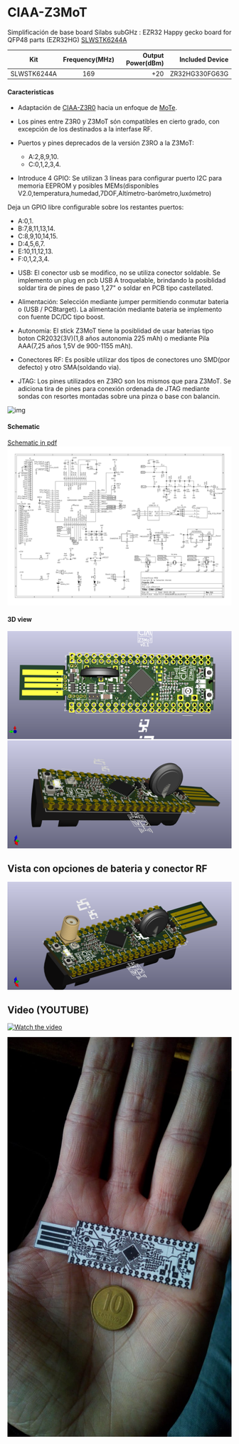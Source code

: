 # CIAA-Z3MoT
Simplificación de base board Silabs subGHz :
EZR32 Happy gecko board for QFP48 parts (EZR32HG)
[SLWSTK6244A](https://www.silabs.com/products/development-tools/wireless/proprietary/slwstk6244a-ezr32-happy-gecko-169-mhz-starter-kit)

| Kit        | Frequency(MHz)| Output Power(dBm) |Included Device |
| ------------- |:-------------:| -----:|-----:|
| SLWSTK6244A     | 169 | +20 | ZR32HG330FG63G |

#### Caracteristicas

* Adaptación de [CIAA-Z3R0](http://www.proyecto-ciaa.com.ar/devwiki/doku.php?id=desarrollo:ciaa-z3r0) hacia un enfoque de [MoTe](https://en.wikipedia.org/wiki/Sensor_node).

* Los pines entre Z3R0 y Z3MoT són compatibles en cierto grado, con excepción de los destinados a la interfase RF.

* Puertos y pines deprecados de la versión Z3RO a la Z3MoT:
  - A:2,8,9,10. 
  - C:0,1,2,3,4. 

* Introduce 4 GPIO: 
Se utilizan 3 lineas para configurar puerto I2C para memoria EEPROM y posibles MEMs(disponibles V2.0,temperatura,humedad,7DOF,Altímetro-barómetro,luxómetro)

Deja un GPIO libre configurable sobre los restantes puertos:
- A:0,1.
- B:7,8,11,13,14.
- C:8,9,10,14,15.
- D:4,5,6,7.
- E:10,11,12,13.
- F:0,1,2,3,4.

* USB:
El conector usb se modifico, no se utiliza conector soldable. Se implemento un plug en pcb USB A troquelable, brindando la posiblidad soldar tira de pines de paso 1,27" o soldar en PCB tipo castellated.

* Alimentación:
Selección mediante jumper permitiendo conmutar bateria o (USB / PCBtarget).
La alimentación mediante bateria se implemento con fuente DC/DC tipo boost.

* Autonomía:
El stick Z3MoT tiene la posiblidad de usar baterias tipo boton CR2032(3V)(1,8 años autonomia 225 mAh) o mediante Pila AAA(7,25 años 1,5V de 900-1155 mAh). 

* Conectores RF:
Es posible utilizar dos tipos de conectores uno SMD(por defecto) y otro SMA(soldando via).

* JTAG:
Los pines utilizados en Z3RO son los mismos que para Z3MoT. Se adiciona tira de pines para conexión ordenada de JTAG  mediante sondas con resortes montadas sobre una pinza o base con balancin.
 
![img](https://i.ebayimg.com/images/g/XOYAAOSwB3tZplju/s-l1600.jpg)
#### Schematic

[Schematic in pdf](ciaa-z3mot.pdf)
![board schematic](ciaa-z3mot.svg)


#### 3D view

![boar dimage](ciaa-z3mot-front.png)
![boar dimage](ciaa-z3mot-lat.png)

## Vista con opciones de bateria y conector RF

![boar dimage](ciaa-z3mot-perspec.png)
## Video (YOUTUBE)
[![Watch the video](https://j.gifs.com/mO8ljG.gif)](https://youtu.be/JIxqX9fWDKY "Video CIAA-Z3MoT")

![boar dimage](hand-coin.jpeg)
